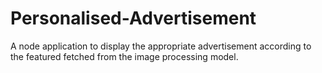 # Personalised-Advertisement

A node application to display the appropriate advertisement according to the featured fetched from the image processing model.
